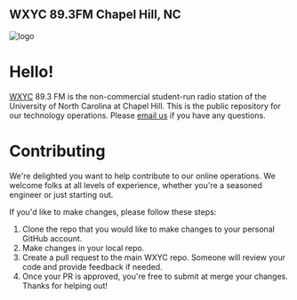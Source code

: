 ## WXYC 89.3FM Chapel Hill, NC
![logo](https://user-images.githubusercontent.com/445782/235370555-695b3acd-3eee-4cde-b229-fc1b6c9409a3.png)
# Hello!

[WXYC](http://wxyc.org) 89.3 FM is the non-commercial student-run radio station of the University of North Carolina at Chapel Hill. This is the public repository for our technology operations. Please [email us](mailto:info@wxyc.org) if you have any questions.

# Contributing
We're delighted you want to help contribute to our online operations. We welcome folks at all levels of experience, whether you're a seasoned engineer or just starting out.

If you'd like to make changes, please follow these steps:
1. Clone the repo that you would like to make changes to your personal GitHub account.
2. Make changes in your local repo.
3. Create a pull request to the main WXYC repo. Someone will review your code and provide feedback if needed.
4. Once your PR is approved, you're free to submit at merge your changes. Thanks for helping out!
<!--

**Here are some ideas to get you started:**

🙋‍♀️ A short introduction - what is your organization all about?
🌈 Contribution guidelines - how can the community get involved?
👩‍💻 Useful resources - where can the community find your docs? Is there anything else the community should know?
🍿 Fun facts - what does your team eat for breakfast?
🧙 Remember, you can do mighty things with the power of [Markdown](https://docs.github.com/github/writing-on-github/getting-started-with-writing-and-formatting-on-github/basic-writing-and-formatting-syntax)
-->
